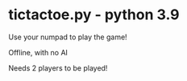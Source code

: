 # tictactoe.py - python 3.9

<p> Use your numpad to play the game! </p>
<p> Offline, with no AI</p>
<p> Needs 2 players to be played!</p>

